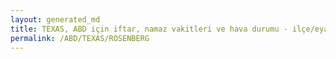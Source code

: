 ```yaml
---
layout: generated_md
title: TEXAS, ABD için iftar, namaz vakitleri ve hava durumu - ilçe/eyalet seç
permalink: /ABD/TEXAS/ROSENBERG
---
```


<script type="text/javascript">
  var country = ABD;
  var city = TEXAS;
  var state = ROSENBERG;
  var lat = 72;
  var lon = 21;
</script>
